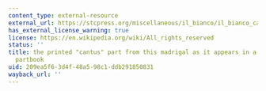 ```yaml
---
content_type: external-resource
external_url: https://stcpress.org/miscellaneous/il_bianco/il_bianco_cantus.jpg
has_external_license_warning: true
license: https://en.wikipedia.org/wiki/All_rights_reserved
status: ''
title: the printed "cantus" part from this madrigal as it appears in a 16th-century
  partbook
uid: 209ea5f6-3d4f-48a5-98c1-ddb291850831
wayback_url: ''
---
```

